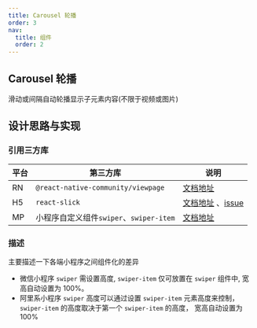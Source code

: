 ```yaml
---
title: Carousel 轮播
order: 3
nav:
  title: 组件
  order: 2
---
```


## Carousel 轮播

滑动或间隔自动轮播显示子元素内容(不限于视频或图片)

## 设计思路与实现

### 引用三方库

| 平台 | 第三方库                                | 说明                                                                                                                     |
| ---- | --------------------------------------- | ------------------------------------------------------------------------------------------------------------------------ |
| RN   | `@react-native-community/viewpage`      | [文档地址](https://www.npmjs.com/package/@reason-react-native/viewpager)                                                 |
| H5   | `react-slick`                           | [文档地址](https://www.npmjs.com/package/react-slick) 、[issue](https://github.com/necolas/react-native-web/issues/1596) |
| MP   | 小程序自定义组件`swiper`、`swiper-item` | [文档地址](https://developers.weixin.qq.com/miniprogram/dev/component/swiper.html)                                       |

### 描述

主要描述一下各端小程序之间组件化的差异

- 微信小程序 `swiper` 需设置高度, `swiper-item` 仅可放置在 `swiper` 组件中, 宽高自动设置为 100%。
- 阿里系小程序 `swiper` 高度可以通过设置 `swiper-item` 元素高度来控制，`swiper-item` 的高度取决于第一个 `swiper-item` 的高度，​​ 宽高自动设置为 100%
